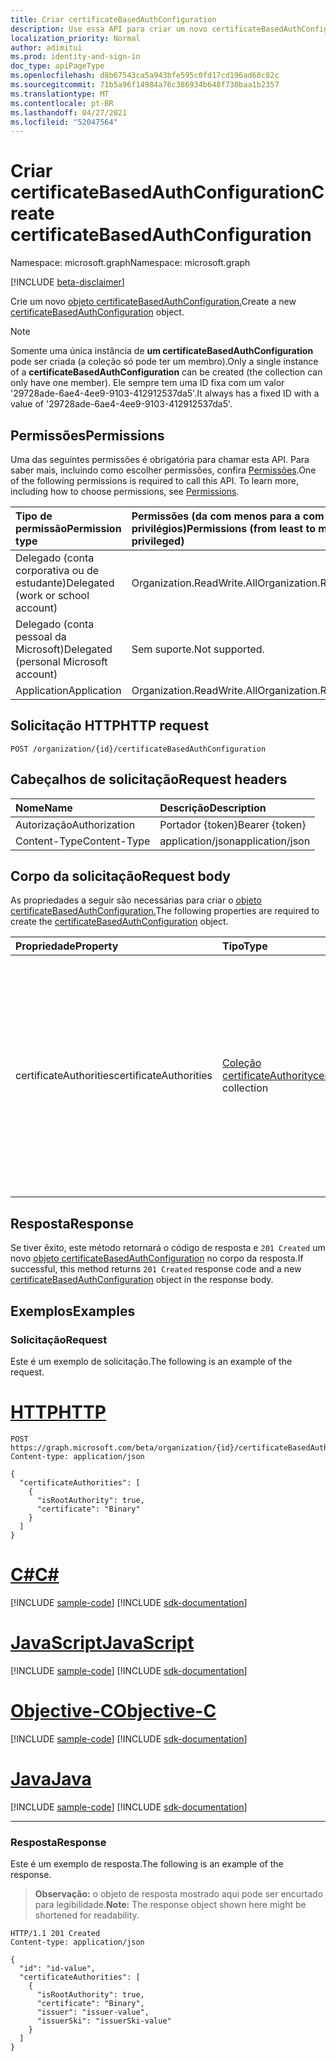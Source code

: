 ```yaml
---
title: Criar certificateBasedAuthConfiguration
description: Use essa API para criar um novo certificateBasedAuthConfiguration.
localization_priority: Normal
author: adimitui
ms.prod: identity-and-sign-in
doc_type: apiPageType
ms.openlocfilehash: d8b67543ca5a943bfe595c0fd17cd196ad68c82c
ms.sourcegitcommit: 71b5a96f14984a76c386934b648f730baa1b2357
ms.translationtype: MT
ms.contentlocale: pt-BR
ms.lasthandoff: 04/27/2021
ms.locfileid: "52047564"
---
```

# <a name="create-certificatebasedauthconfiguration"></a><span data-ttu-id="8b8e7-103">Criar certificateBasedAuthConfiguration</span><span class="sxs-lookup"><span data-stu-id="8b8e7-103">Create certificateBasedAuthConfiguration</span></span>

<span data-ttu-id="8b8e7-104">Namespace: microsoft.graph</span><span class="sxs-lookup"><span data-stu-id="8b8e7-104">Namespace: microsoft.graph</span></span>

[!INCLUDE [beta-disclaimer](../../includes/beta-disclaimer.md)]

<span data-ttu-id="8b8e7-105">Crie um novo [objeto certificateBasedAuthConfiguration.](../resources/certificateBasedAuthConfiguration.md)</span><span class="sxs-lookup"><span data-stu-id="8b8e7-105">Create a new [certificateBasedAuthConfiguration](../resources/certificateBasedAuthConfiguration.md) object.</span></span>

> [!NOTE]
> <span data-ttu-id="8b8e7-106">Somente uma única instância de **um certificateBasedAuthConfiguration** pode ser criada (a coleção só pode ter um membro).</span><span class="sxs-lookup"><span data-stu-id="8b8e7-106">Only a single instance of a **certificateBasedAuthConfiguration** can be created (the collection can only have one member).</span></span> <span data-ttu-id="8b8e7-107">Ele sempre tem uma ID fixa com um valor '29728ade-6ae4-4ee9-9103-412912537da5'.</span><span class="sxs-lookup"><span data-stu-id="8b8e7-107">It always has a fixed ID with a value of '29728ade-6ae4-4ee9-9103-412912537da5'.</span></span>

## <a name="permissions"></a><span data-ttu-id="8b8e7-108">Permissões</span><span class="sxs-lookup"><span data-stu-id="8b8e7-108">Permissions</span></span>

<span data-ttu-id="8b8e7-p102">Uma das seguintes permissões é obrigatória para chamar esta API. Para saber mais, incluindo como escolher permissões, confira [Permissões](/graph/permissions-reference).</span><span class="sxs-lookup"><span data-stu-id="8b8e7-p102">One of the following permissions is required to call this API. To learn more, including how to choose permissions, see [Permissions](/graph/permissions-reference).</span></span>

| <span data-ttu-id="8b8e7-111">Tipo de permissão</span><span class="sxs-lookup"><span data-stu-id="8b8e7-111">Permission type</span></span>                        | <span data-ttu-id="8b8e7-112">Permissões (da com menos para a com mais privilégios)</span><span class="sxs-lookup"><span data-stu-id="8b8e7-112">Permissions (from least to most privileged)</span></span> |
|:---------------------------------------|:--------------------------------------------|
| <span data-ttu-id="8b8e7-113">Delegado (conta corporativa ou de estudante)</span><span class="sxs-lookup"><span data-stu-id="8b8e7-113">Delegated (work or school account)</span></span>     | <span data-ttu-id="8b8e7-114">Organization.ReadWrite.All</span><span class="sxs-lookup"><span data-stu-id="8b8e7-114">Organization.ReadWrite.All</span></span> |
| <span data-ttu-id="8b8e7-115">Delegado (conta pessoal da Microsoft)</span><span class="sxs-lookup"><span data-stu-id="8b8e7-115">Delegated (personal Microsoft account)</span></span> | <span data-ttu-id="8b8e7-116">Sem suporte.</span><span class="sxs-lookup"><span data-stu-id="8b8e7-116">Not supported.</span></span> |
| <span data-ttu-id="8b8e7-117">Application</span><span class="sxs-lookup"><span data-stu-id="8b8e7-117">Application</span></span>    | <span data-ttu-id="8b8e7-118">Organization.ReadWrite.All</span><span class="sxs-lookup"><span data-stu-id="8b8e7-118">Organization.ReadWrite.All</span></span> |

## <a name="http-request"></a><span data-ttu-id="8b8e7-119">Solicitação HTTP</span><span class="sxs-lookup"><span data-stu-id="8b8e7-119">HTTP request</span></span>

<!-- { "blockType": "ignored" } -->

```http
POST /organization/{id}/certificateBasedAuthConfiguration
```

## <a name="request-headers"></a><span data-ttu-id="8b8e7-120">Cabeçalhos de solicitação</span><span class="sxs-lookup"><span data-stu-id="8b8e7-120">Request headers</span></span>

| <span data-ttu-id="8b8e7-121">Nome</span><span class="sxs-lookup"><span data-stu-id="8b8e7-121">Name</span></span>          | <span data-ttu-id="8b8e7-122">Descrição</span><span class="sxs-lookup"><span data-stu-id="8b8e7-122">Description</span></span>   |
|:--------------|:--------------|
| <span data-ttu-id="8b8e7-123">Autorização</span><span class="sxs-lookup"><span data-stu-id="8b8e7-123">Authorization</span></span> | <span data-ttu-id="8b8e7-124">Portador {token}</span><span class="sxs-lookup"><span data-stu-id="8b8e7-124">Bearer {token}</span></span> |
| <span data-ttu-id="8b8e7-125">Content-Type</span><span class="sxs-lookup"><span data-stu-id="8b8e7-125">Content-Type</span></span> | <span data-ttu-id="8b8e7-126">application/json</span><span class="sxs-lookup"><span data-stu-id="8b8e7-126">application/json</span></span> |

## <a name="request-body"></a><span data-ttu-id="8b8e7-127">Corpo da solicitação</span><span class="sxs-lookup"><span data-stu-id="8b8e7-127">Request body</span></span>

<span data-ttu-id="8b8e7-128">As propriedades a seguir são necessárias para criar o [objeto certificateBasedAuthConfiguration.](../resources/certificatebasedauthconfiguration.md)</span><span class="sxs-lookup"><span data-stu-id="8b8e7-128">The following properties are required to create the [certificateBasedAuthConfiguration](../resources/certificatebasedauthconfiguration.md) object.</span></span>

| <span data-ttu-id="8b8e7-129">Propriedade</span><span class="sxs-lookup"><span data-stu-id="8b8e7-129">Property</span></span>     | <span data-ttu-id="8b8e7-130">Tipo</span><span class="sxs-lookup"><span data-stu-id="8b8e7-130">Type</span></span>        | <span data-ttu-id="8b8e7-131">Descrição</span><span class="sxs-lookup"><span data-stu-id="8b8e7-131">Description</span></span> |
|:-------------|:------------|:------------|
|<span data-ttu-id="8b8e7-132">certificateAuthorities</span><span class="sxs-lookup"><span data-stu-id="8b8e7-132">certificateAuthorities</span></span>| <span data-ttu-id="8b8e7-133">[Coleção certificateAuthority](../resources/certificateauthority.md)</span><span class="sxs-lookup"><span data-stu-id="8b8e7-133">[certificateAuthority](../resources/certificateauthority.md) collection</span></span> |<span data-ttu-id="8b8e7-134">Coleção de autoridades de certificados que cria uma cadeia de certificados confiável.</span><span class="sxs-lookup"><span data-stu-id="8b8e7-134">Collection of certificate authorities that creates a trusted certificate chain.</span></span>  <span data-ttu-id="8b8e7-135">Cada membro da coleção deve conter **propriedades certificate** e **isRootAuthority.**</span><span class="sxs-lookup"><span data-stu-id="8b8e7-135">Each member of the collection must contain **certificate** and **isRootAuthority** properties.</span></span> |

## <a name="response"></a><span data-ttu-id="8b8e7-136">Resposta</span><span class="sxs-lookup"><span data-stu-id="8b8e7-136">Response</span></span>

<span data-ttu-id="8b8e7-137">Se tiver êxito, este método retornará o código de resposta e `201 Created` um novo [objeto certificateBasedAuthConfiguration](../resources/certificatebasedauthconfiguration.md) no corpo da resposta.</span><span class="sxs-lookup"><span data-stu-id="8b8e7-137">If successful, this method returns `201 Created` response code and a new [certificateBasedAuthConfiguration](../resources/certificatebasedauthconfiguration.md) object in the response body.</span></span>

## <a name="examples"></a><span data-ttu-id="8b8e7-138">Exemplos</span><span class="sxs-lookup"><span data-stu-id="8b8e7-138">Examples</span></span>

### <a name="request"></a><span data-ttu-id="8b8e7-139">Solicitação</span><span class="sxs-lookup"><span data-stu-id="8b8e7-139">Request</span></span>

<span data-ttu-id="8b8e7-140">Este é um exemplo de solicitação.</span><span class="sxs-lookup"><span data-stu-id="8b8e7-140">The following is an example of the request.</span></span>

# <a name="http"></a>[<span data-ttu-id="8b8e7-141">HTTP</span><span class="sxs-lookup"><span data-stu-id="8b8e7-141">HTTP</span></span>](#tab/http)
<!-- {
  "blockType": "request",
  "name": "create_certificatebasedauthconfiguration_from_certificatebasedauthconfiguration"
}-->

```http
POST https://graph.microsoft.com/beta/organization/{id}/certificateBasedAuthConfiguration
Content-type: application/json

{
  "certificateAuthorities": [
    {
      "isRootAuthority": true,
      "certificate": "Binary"
    }
  ]
}
```
# <a name="c"></a>[<span data-ttu-id="8b8e7-142">C#</span><span class="sxs-lookup"><span data-stu-id="8b8e7-142">C#</span></span>](#tab/csharp)
[!INCLUDE [sample-code](../includes/snippets/csharp/create-certificatebasedauthconfiguration-from-certificatebasedauthconfiguration-csharp-snippets.md)]
[!INCLUDE [sdk-documentation](../includes/snippets/snippets-sdk-documentation-link.md)]

# <a name="javascript"></a>[<span data-ttu-id="8b8e7-143">JavaScript</span><span class="sxs-lookup"><span data-stu-id="8b8e7-143">JavaScript</span></span>](#tab/javascript)
[!INCLUDE [sample-code](../includes/snippets/javascript/create-certificatebasedauthconfiguration-from-certificatebasedauthconfiguration-javascript-snippets.md)]
[!INCLUDE [sdk-documentation](../includes/snippets/snippets-sdk-documentation-link.md)]

# <a name="objective-c"></a>[<span data-ttu-id="8b8e7-144">Objective-C</span><span class="sxs-lookup"><span data-stu-id="8b8e7-144">Objective-C</span></span>](#tab/objc)
[!INCLUDE [sample-code](../includes/snippets/objc/create-certificatebasedauthconfiguration-from-certificatebasedauthconfiguration-objc-snippets.md)]
[!INCLUDE [sdk-documentation](../includes/snippets/snippets-sdk-documentation-link.md)]

# <a name="java"></a>[<span data-ttu-id="8b8e7-145">Java</span><span class="sxs-lookup"><span data-stu-id="8b8e7-145">Java</span></span>](#tab/java)
[!INCLUDE [sample-code](../includes/snippets/java/create-certificatebasedauthconfiguration-from-certificatebasedauthconfiguration-java-snippets.md)]
[!INCLUDE [sdk-documentation](../includes/snippets/snippets-sdk-documentation-link.md)]

---


### <a name="response"></a><span data-ttu-id="8b8e7-146">Resposta</span><span class="sxs-lookup"><span data-stu-id="8b8e7-146">Response</span></span>

<span data-ttu-id="8b8e7-147">Este é um exemplo de resposta.</span><span class="sxs-lookup"><span data-stu-id="8b8e7-147">The following is an example of the response.</span></span>

> <span data-ttu-id="8b8e7-148">**Observação:** o objeto de resposta mostrado aqui pode ser encurtado para legibilidade.</span><span class="sxs-lookup"><span data-stu-id="8b8e7-148">**Note:** The response object shown here might be shortened for readability.</span></span>

<!-- {
  "blockType": "response",
  "truncated": true,
  "@odata.type": "microsoft.graph.certificateBasedAuthConfiguration"
} -->

```http
HTTP/1.1 201 Created
Content-type: application/json

{
  "id": "id-value",
  "certificateAuthorities": [
    {
      "isRootAuthority": true,
      "certificate": "Binary",
      "issuer": "issuer-value",
      "issuerSki": "issuerSki-value"
    }
  ]
}
```

<!-- uuid: 16cd6b66-4b1a-43a1-adaf-3a886856ed98
2019-02-04 14:57:30 UTC -->
<!-- {
  "type": "#page.annotation",
  "description": "Create certificateBasedAuthConfiguration",
  "keywords": "",
  "section": "documentation",
  "tocPath": ""
}-->


